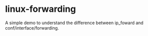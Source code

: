 # linux-forwarding
A simple demo to understand the difference between ip_foward and conf/interface/forwarding.
